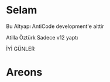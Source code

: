 # Selam

Bu Altyapı AntiCode development'e aittir

Atilla Öztürk Sadece v12 yaptı

İYİ GÜNLER
# Areons